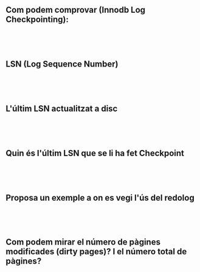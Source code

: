 ## Com podem comprovar (Innodb Log Checkpointing):

```

```
<p align="center">
 <img src="">
</p>
<br/>

## LSN (Log Sequence Number)


```

```
<p align="center">
 <img src="">
</p>
<br/>

## L'últim LSN actualitzat a disc


```

```
<p align="center">
 <img src="">
</p>
<br/>

## Quin és l'últim LSN que se li ha fet Checkpoint


```

```
<p align="center">
 <img src="">
</p>
<br/>

## Proposa un exemple a on es vegi l'ús del redolog


```

```
<p align="center">
 <img src="">
</p>
<br/>

## Com podem mirar el número de pàgines modificades (dirty pages)? I el número total de pàgines?


```

```
<p align="center">
 <img src="">
</p>
<br/>
